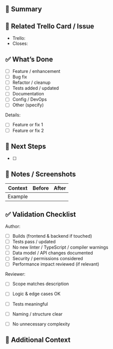## 📌 Summary
<!-- Brief, imperative: "Add pricing API endpoint", "Fix indirect cost calc bug". Explain why, not just what. -->

## 🔗 Related Trello Card / Issue
<!-- Link Trello card AND/OR closes #issue -->
- Trello:
- Closes:

## ✅ What’s Done
<!-- Mark relevant categories + list concrete changes -->
- [ ] Feature / enhancement
- [ ] Bug fix
- [ ] Refactor / cleanup
- [ ] Tests added / updated
- [ ] Documentation
- [ ] Config / DevOps
- [ ] Other (specify)

Details:
- [ ] Feature or fix 1
- [ ] Feature or fix 2

## 🧪 Next Steps
<!-- Optional follow-up tasks / deferred items -->
- [ ]

## 📸 Notes / Screenshots
<!-- Optional: UI before/after, logs, metrics -->
| Context | Before | After |
|---------|--------|-------|
| Example |  |  |

## ✅ Validation Checklist
Author:
- [ ] Builds (frontend & backend if touched)
- [ ] Tests pass / updated
- [ ] No new linter / TypeScript / compiler warnings
- [ ] Data model / API changes documented
- [ ] Security / permissions considered
- [ ] Performance impact reviewed (if relevant)

Reviewer:
- [ ] Scope matches description
- [ ] Logic & edge cases OK
- [ ] Tests meaningful
- [ ] Naming / structure clear
- [ ] No unnecessary complexity


## 🧭 Additional Context
<!-- Design notes, trade-offs, ADR links -->
